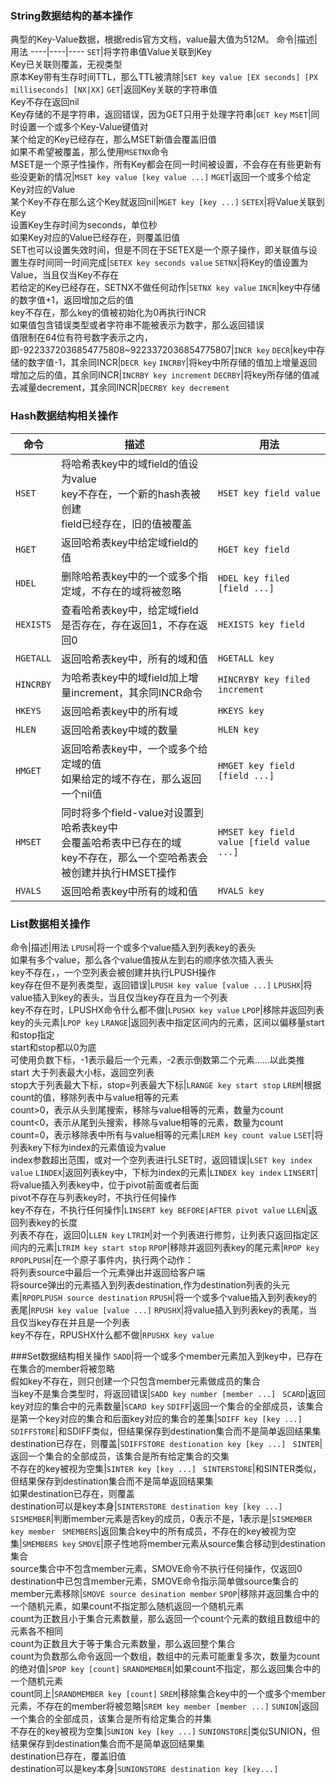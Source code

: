 ### String数据结构的基本操作
典型的Key-Value数据，根据redis官方文档，value最大值为512M。
命令|描述|用法
----|----|----
```SET```|将字符串值Value关联到Key<br/>Key已关联则覆盖，无视类型<br/>原本Key带有生存时间TTL，那么TTL被清除|```SET key value [EX seconds] [PX milliseconds] [NX|XX]```
```GET```|返回Key关联的字符串值<br/>Key不存在返回nil<br/>Key存储的不是字符串，返回错误，因为GET只用于处理字符串|```GET key```
```MSET```|同时设置一个或多个Key-Value键值对<br/>某个给定的Key已经存在，那么MSET新值会覆盖旧值<br/>如果不希望被覆盖，那么使用```MSETNX```命令<br/>MSET是一个原子性操作，所有Key都会在同一时间被设置，不会存在有些更新有些没更新的情况|```MSET key value [key value ...]```
```MGET```|返回一个或多个给定Key对应的Value<br/>某个Key不存在那么这个Key就返回nil|```MGET key [key ...]```
```SETEX```|将Value关联到Key<br/>设置Key生存时间为seconds，单位秒<br/>如果Key对应的Value已经存在，则覆盖旧值<br/>SET也可以设置失效时间，但是不同在于SETEX是一个原子操作，即关联值与设置生存时间同一时间完成|```SETEX key seconds value```
```SETNX```|将Key的值设置为Value，当且仅当Key不存在<br/>若给定的Key已经存在，SETNX不做任何动作|```SETNX key value```
```INCR```|key中存储的数字值+1，返回增加之后的值<br/>key不存在，那么key的值被初始化为0再执行INCR<br/>如果值包含错误类型或者字符串不能被表示为数字，那么返回错误<br/>值限制在64位有符号数字表示之内，即-9223372036854775808~9223372036854775807|```INCR key```
```DECR```|key中存储的数字值-1，其余同INCR|```DECR key```
```INCRBY```|将key中所存储的值加上增量返回增加之后的值，其余同INCR|```INCRBY key increment```
```DECRBY```|将key所存储的值减去减量decrement，其余同INCR|```DECRBY key decrement```

### Hash数据结构相关操作
命令|描述|用法
---|---|---
```HSET```|将哈希表key中的域field的值设为value<br/>key不存在，一个新的hash表被创建<br/>field已经存在，旧的值被覆盖|```HSET key field value```
```HGET```|返回哈希表key中给定域field的值|```HGET key field```
```HDEL```|删除哈希表key中的一个或多个指定域，不存在的域将被忽略|```HDEL key filed [field ...]```
```HEXISTS```|查看哈希表key中，给定域field是否存在，存在返回1，不存在返回0|```HEXISTS key field```
```HGETALL```|返回哈希表key中，所有的域和值|```HGETALL key```
```HINCRBY```|为哈希表key中的域field加上增量increment，其余同INCR命令|```HINCRYBY key filed increment```
```HKEYS```|返回哈希表key中的所有域|```HKEYS key```
```HLEN```|返回哈希表key中域的数量|```HLEN key```
```HMGET```|返回哈希表key中，一个或多个给定域的值<br/>如果给定的域不存在，那么返回一个nil值|```HMGET key field [field ...]```
```HMSET```|同时将多个field-value对设置到哈希表key中<br/>会覆盖哈希表中已存在的域<br/>key不存在，那么一个空哈希表会被创建并执行HMSET操作|```HMSET key field value [field value ...]```
```HVALS```|返回哈希表key中所有的域和值|```HVALS key```

### List数据相关操作
命令|描述|用法
```LPUSH```|将一个或多个value插入到列表key的表头<br/>如果有多个value，那么各个value值按从左到右的顺序依次插入表头<br/> key不存在，，一个空列表会被创建并执行LPUSH操作<br/>key存在但不是列表类型，返回错误|```LPUSH key value [value ...]```
```LPUSHX```|将value插入到key的表头，当且仅当key存在且为一个列表<br/>key不存在时，LPUSHX命令什么都不做|```LPUSHX key value```
```LPOP```|移除并返回列表key的头元素|```LPOP key```
```LRANGE```|返回列表中指定区间内的元素，区间以偏移量start和stop指定<br/>start和stop都以0为底<br/>可使用负数下标，-1表示最后一个元素，-2表示倒数第二个元素……以此类推<br/>start 大于列表最大小标，返回空列表<br/>stop大于列表最大下标，stop=列表最大下标|```LRANGE key start stop```
```LREM```|根据count的值，移除列表中与value相等的元素<br/>count>0，表示从头到尾搜索，移除与value相等的元素，数量为count<br/>count<0，表示从尾到头搜索，移除与value相等的元素，数量为count<br/>count=0，表示移除表中所有与value相等的元素|```LREM key count value```
```LSET```|将列表key下标为index的元素值设为value<br/>index参数超出范围，或对一个空列表进行LSET时，返回错误|```LSET key index value```
```LINDEX```|返回列表key中，下标为index的元素|```LINDEX key index```
```LINSERT```|将value插入列表key中，位于pivot前面或者后面<br/>pivot不存在与列表key时，不执行任何操作<br/>key不存在，不执行任何操作|```LINSERT key BEFORE|AFTER pivot value```
```LLEN```|返回列表key的长度<br/>列表不存在，返回0|```LLEN key```
```LTRIM```|对一个列表进行修剪，让列表只返回指定区间内的元素|```LTRIM key start stop```
```RPOP```|移除并返回列表key的尾元素|```RPOP key```
```RPOPLPUSH```|在一个原子事件内，执行两个动作：<br/>将列表source中最后一个元素弹出并返回给客户端<br/>将source弹出的元素插入到列表destination,作为destination列表的头元素|```RPOPLPUSH source destination```
```RPUSH```|将一个或多个value插入到列表key的表尾|```RPUSH key value [value ...]```
```RPUSHX```|将value插入到列表key的表尾，当且仅当key存在并且是一个列表<br/>key不存在，RPUSHX什么都不做|```RPUSHX key value```

###Set数据结构相关操作
```SADD```|将一个或多个member元素加入到key中，已存在在集合的member将被忽略<br/>假如key不存在，则只创建一个只包含member元素做成员的集合<br/>当key不是集合类型时，将返回错误|```SADD key number [member ...] ```
```SCARD```|返回key对应的集合中的元素数量|```SCARD key```
```SDIFF```|返回一个集合的全部成员，该集合是第一个key对应的集合和后面key对应的集合的差集|```SDIFF key [key ...]```
```SDIFFSTORE```|和SDIFF类似，但结果保存到destination集合而不是简单返回结果集<br/>destination已存在，则覆盖|```SDIFFSTORE destionation key [key ...] ```
```SINTER```|返回一个集合的全部成员，该集合是所有给定集合的交集<br/>不存在的key被视为空集|```SINTER key [key ...] ```
```SINTERSTORE```|和SINTER类似，但结果保存到destination集合而不是简单返回结果集<br/>如果destination已存在，则覆盖<br/>destination可以是key本身|```SINTERSTORE destination key [key ...] ```
```SISMEMBER```|判断member元素是否key的成员，0表示不是，1表示是|```SISMEMBER key member ```
```SMEMBERS```|返回集合key中的所有成员，不存在的key被视为空集|```SMEMBERS key```
```SMOVE```|原子性地将member元素从source集合移动到destination集合<br/>source集合中不包含member元素，SMOVE命令不执行任何操作，仅返回0<br/>destination中已包含member元素，SMOVE命令指示简单做source集合的member元素移除|```SMOVE source desination member```
```SPOP```|移除并返回集合中的一个随机元素，如果count不指定那么随机返回一个随机元素<br/>count为正数且小于集合元素数量，那么返回一个count个元素的数组且数组中的元素各不相同<br/>count为正数且大于等于集合元素数量，那么返回整个集合<br/>count为负数那么命令返回一个数组，数组中的元素可能重复多次，数量为count的绝对值|```SPOP key [count]```
```SRANDMEMBER```|如果count不指定，那么返回集合中的一个随机元素<br/>count同上|```SRANDMEMBER key [count]```
```SREM```|移除集合key中的一个或多个member元素，不存在的member将被忽略|```SREM key member [member ...]```
```SUNION```|返回一个集合的全部成员，该集合是所有给定集合的并集<br/>不存在的key被视为空集|```SUNION key [key ...]```
```SUNIONSTORE```|类似SUNION，但结果保存到destination集合而不是简单返回结果集<br/>destination已存在，覆盖旧值<br/>destination可以是key本身|```SUNIONSTORE destination key [key...]```